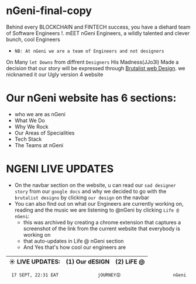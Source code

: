 # nGeni-final-copy
Behind every BLOCKCHAIN and FINTECH success, you have a diehard team of Software Engineers !. mEET nGeni Engineers, a wildly talented and clever bunch, cool Engineers
- `NB: At nGeni we are a team of Engineers and not designers`

On Many `let Downs` from diffrent `Designers` His Madness(JJo3l) Made a decision that our story will be expressed through [Brutalist web Design](https://www.nngroup.com/articles/brutalism-antidesign/). we nicknamed it our Ugly version 4 website 

# Our nGeni website has 6 sections:
- who we are as nGeni
- What We Do
- Why We Rock
- Our Areas of Specialities
- Tech Stack
- The Teams at nGeni

# NGENI LIVE UPDATES
- On the navbar section on the website, u can read our `sad designer story` from our `google docs` and why we decided to go with the `brutalist designs` by clicking `our design` on the navbar
- You can also find out on what our Engineers are currently working on, reading and the music we are listening to @nGeni by clicking `Life @ nGeni`: 
   - this was archived by creating a chrome extension that captures a screenshot of the link from the current website that everybody is working on
   - that auto-updates in Life @ nGeni section
   - And Yes that's how cool our engineers are




|     ☀  LIVE UPDATES:        |     (1)  Our dESIGN        |       (2)  LiFE @         |  
|------------------------------|---------------------------|-----------------------------|
      17 SEPT, 22:31 EAT               jOURNEY😡                    nGeni            





  
